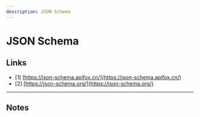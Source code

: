 ```yaml
---
description: JSON Schema
---
```


# JSON Schema

## Links

* \[1] [https://json-schema.apifox.cn/](https://json-schema.apifox.cn/)
* \[2] [https://json-schema.org/](https://json-schema.org/)

***

## Notes

